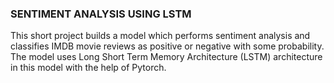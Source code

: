 ### SENTIMENT ANALYSIS USING LSTM

This short project builds a model which performs sentiment analysis and classifies IMDB movie reviews as positive or negative with some probability.
The model uses Long Short Term Memory Architecture (LSTM) architecture in this model with the help of Pytorch.
